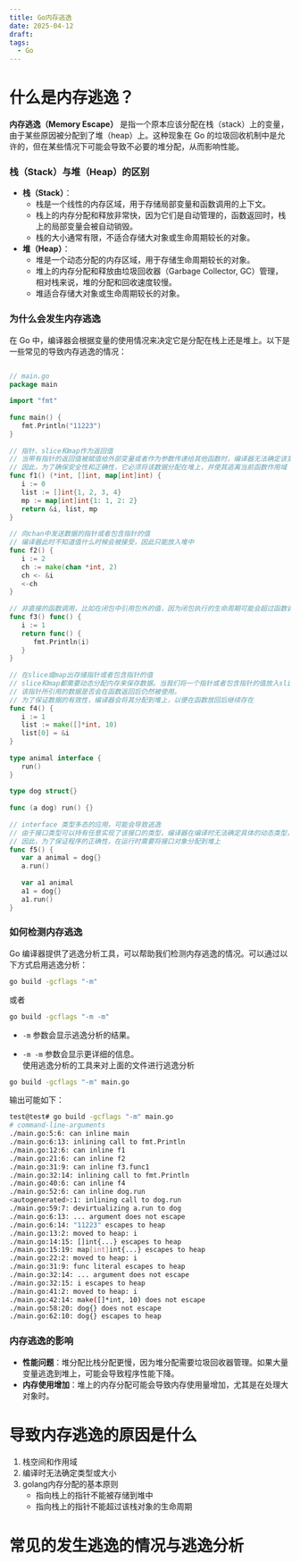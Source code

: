 ```yaml
---
title: Go内存逃逸
date: 2025-04-12
draft: 
tags:
  - Go
---
```

# 什么是内存逃逸？

**内存逃逸（Memory Escape）** 是指一个原本应该分配在栈（stack）上的变量，由于某些原因被分配到了堆（heap）上。这种现象在 Go 的垃圾回收机制中是允许的，但在某些情况下可能会导致不必要的堆分配，从而影响性能。
### 栈（Stack）与堆（Heap）的区别

- **栈（Stack）**：
    - 栈是一个线性的内存区域，用于存储局部变量和函数调用的上下文。
    - 栈上的内存分配和释放非常快，因为它们是自动管理的，函数返回时，栈上的局部变量会被自动销毁。
    - 栈的大小通常有限，不适合存储大对象或生命周期较长的对象。
- **堆（Heap）**：
    - 堆是一个动态分配的内存区域，用于存储生命周期较长的对象。
    - 堆上的内存分配和释放由垃圾回收器（Garbage Collector, GC）管理，相对栈来说，堆的分配和回收速度较慢。
    - 堆适合存储大对象或生命周期较长的对象。
### 为什么会发生内存逃逸

在 Go 中，编译器会根据变量的使用情况来决定它是分配在栈上还是堆上。以下是一些常见的导致内存逃逸的情况：

```go

// main.go
package main  
  
import "fmt"  
  
func main() {  
   fmt.Println("11223")  
}  
  
// 指针、slice和map作为返回值  
// 当带有指针的返回值被赋值给外部变量或者作为参数传递给其他函数时，编译器无法确定该变量何时停止使用  
// 因此，为了确保安全性和正确性，它必须将该数据分配在堆上，并使其逃离当前函数作用域  
func f1() (*int, []int, map[int]int) {  
   i := 0  
   list := []int{1, 2, 3, 4}  
   mp := map[int]int{1: 1, 2: 2}  
   return &i, list, mp  
}  
  
// 向chan中发送数据的指针或者包含指针的值  
// 编译器此时不知道值什么时候会被接受，因此只能放入堆中  
func f2() {  
   i := 2  
   ch := make(chan *int, 2)  
   ch <- &i  
   <-ch  
}  
  
// 非直接的函数调用，比如在闭包中引用包外的值，因为闭包执行的生命周期可能会超过函数调用，因此需要放入堆中  
func f3() func() {  
   i := 1  
   return func() {  
      fmt.Println(i)  
   }  
}  
  
// 在slice或map出存储指针或者包含指针的值  
// slice和map都需要动态分配内存来保存数据。当我们将一个指针或者包含指针的值放入slice或map时，编译器无法确定  
// 该指针所引用的数据是否会在函数返回后仍然被使用。  
// 为了保证数据的有效性，编译器会将其分配到堆上，以便在函数放回后继续存在  
func f4() {  
   i := 1  
   list := make([]*int, 10)  
   list[0] = &i  
}  
  
type animal interface {  
   run()  
}  
  
type dog struct{}  
  
func (a dog) run() {}  
  
// interface 类型多态的应用，可能会导致逃逸  
// 由于接口类型可以持有任意实现了该接口的类型，编译器在编译时无法确定具体的动态类型，  
// 因此，为了保证程序的正确性，在运行时需要将接口对象分配到堆上  
func f5() {  
   var a animal = dog{}  
   a.run()  
  
   var a1 animal  
   a1 = dog{}  
   a1.run()  
}
```
### 如何检测内存逃逸

Go 编译器提供了逃逸分析工具，可以帮助我们检测内存逃逸的情况。可以通过以下方式启用逃逸分析：
```bash
go build -gcflags "-m"
```

或者
```bash
go build -gcflags "-m -m"
```

- `-m` 参数会显示逃逸分析的结果。
    
- `-m -m` 参数会显示更详细的信息。    
使用逃逸分析的工具来对上面的文件进行逃逸分析
```bash
go build -gcflags "-m" main.go
```

输出可能如下：

```bash
test@test# go build -gcflags "-m" main.go 
# command-line-arguments
./main.go:5:6: can inline main
./main.go:6:13: inlining call to fmt.Println
./main.go:12:6: can inline f1
./main.go:21:6: can inline f2
./main.go:31:9: can inline f3.func1
./main.go:32:14: inlining call to fmt.Println
./main.go:40:6: can inline f4
./main.go:52:6: can inline dog.run
<autogenerated>:1: inlining call to dog.run
./main.go:59:7: devirtualizing a.run to dog
./main.go:6:13: ... argument does not escape
./main.go:6:14: "11223" escapes to heap
./main.go:13:2: moved to heap: i
./main.go:14:15: []int{...} escapes to heap
./main.go:15:19: map[int]int{...} escapes to heap
./main.go:22:2: moved to heap: i
./main.go:31:9: func literal escapes to heap
./main.go:32:14: ... argument does not escape
./main.go:32:15: i escapes to heap
./main.go:41:2: moved to heap: i
./main.go:42:14: make([]*int, 10) does not escape
./main.go:58:20: dog{} does not escape
./main.go:62:10: dog{} escapes to heap

```

### 内存逃逸的影响

- **性能问题**：堆分配比栈分配更慢，因为堆分配需要垃圾回收器管理。如果大量变量逃逸到堆上，可能会导致程序性能下降。    
- **内存使用增加**：堆上的内存分配可能会导致内存使用量增加，尤其是在处理大对象时。    

# 导致内存逃逸的原因是什么

1. 栈空间和作用域
2. 编译时无法确定类型或大小
3. golang内存分配的基本原则
	- 指向栈上的指针不能被存储到堆中
	- 指向栈上的指针不能超过该栈对象的生命周期
# 常见的发生逃逸的情况与逃逸分析

